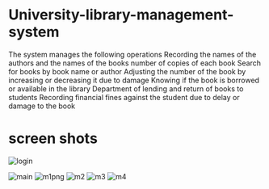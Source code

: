 # University-library-management-system

The system manages the following operations
Recording the names of the authors and the names of the books
number of copies of each book
Search for books by book name or author
Adjusting the number of the book by increasing or decreasing it due to damage
Knowing if the book is borrowed or available in the library
Department of lending and return of books to students
Recording financial fines against the student due to delay or damage to the book


# screen shots
![login](https://user-images.githubusercontent.com/74816647/218171036-3d50cf90-8109-4ae7-90a1-68d7a71a808b.png)

![main](https://user-images.githubusercontent.com/74816647/218171194-10ab32ed-d155-4a27-95f3-09159ed67337.png)
![m1png](https://user-images.githubusercontent.com/74816647/218171245-f1edf6d1-b28c-4839-9b18-3018813a628d.png)
![m2](https://user-images.githubusercontent.com/74816647/218171274-2317e9c9-5553-47c8-ac5d-2f252e82137b.png)
![m3](https://user-images.githubusercontent.com/74816647/218171304-acfeeef5-c15a-4e6b-a2d0-bf96d4775454.png)
![m4](https://user-images.githubusercontent.com/74816647/218171327-626964ef-7f4a-426d-95b5-6f29b34d5fc0.png)
